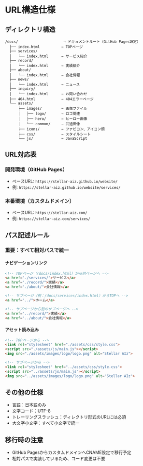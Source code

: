# URL構造仕様

## ディレクトリ構造
```
/docs/                     → ドキュメントルート（GitHub Pages設定）
  ├── index.html          → TOPページ
  ├── services/
  │   └── index.html      → サービス紹介
  ├── record/
  │   └── index.html      → 実績紹介
  ├── about/
  │   └── index.html      → 会社情報
  ├── news/
  │   └── index.html      → ニュース
  ├── inquiry/
  │   └── index.html      → お問い合わせ
  ├── 404.html            → 404エラーページ
  └── assets/
      ├── images/         → 画像ファイル
      │   ├── logo/       → ロゴ関連
      │   ├── hero/       → ヒーロー画像
      │   └── common/     → 共通画像
      ├── icons/          → ファビコン、アイコン類
      ├── css/            → スタイルシート
      └── js/             → JavaScript
```

## URL対応表

### 開発環境（GitHub Pages）
- ベースURL: `https://stellar-aiz.github.io/website/`
- 例: `https://stellar-aiz.github.io/website/services/`

### 本番環境（カスタムドメイン）
- ベースURL: `https://stellar-aiz.com/`
- 例: `https://stellar-aiz.com/services/`

## パス記述ルール

### 重要：すべて相対パスで統一

#### ナビゲーションリンク
```html
<!-- TOPページ（/docs/index.html）から他ページへ -->
<a href="./services/">サービス</a>
<a href="./record/">実績</a>
<a href="./about/">会社情報</a>

<!-- サブページ（例：/docs/services/index.html）からTOPへ -->
<a href="../">ホーム</a>

<!-- サブページから別のサブページへ -->
<a href="../record/">実績</a>
<a href="../about/">会社情報</a>
```

#### アセット読み込み
```html
<!-- TOPページから -->
<link rel="stylesheet" href="./assets/css/style.css">
<script src="./assets/js/main.js"></script>
<img src="./assets/images/logo/logo.png" alt="Stellar AIz">

<!-- サブページから -->
<link rel="stylesheet" href="../assets/css/style.css">
<script src="../assets/js/main.js"></script>
<img src="../assets/images/logo/logo.png" alt="Stellar AIz">
```

## その他の仕様
- 言語：日本語のみ
- 文字コード：UTF-8
- トレーリングスラッシュ：ディレクトリ形式のURLには必須
- 大文字小文字：すべて小文字で統一

## 移行時の注意
- GitHub PagesからカスタムドメインへCNAME設定で移行予定
- 相対パスで実装しているため、コード変更は不要